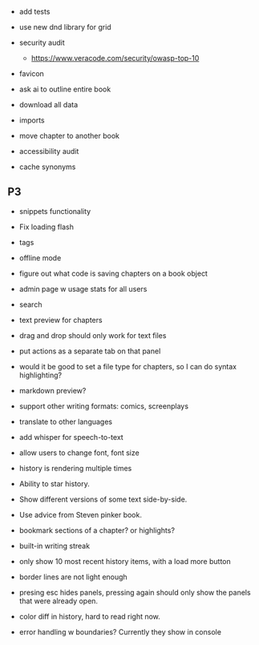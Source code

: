 - add tests
- use new dnd library for grid
- security audit

  - https://www.veracode.com/security/owasp-top-10

- favicon
- ask ai to outline entire book
- download all data
- imports
- move chapter to another book
- accessibility audit
- cache synonyms

## P3

- snippets functionality
- Fix loading flash
- tags
- offline mode
- figure out what code is saving chapters on a book object
- admin page w usage stats for all users
- search
- text preview for chapters
- drag and drop should only work for text files
- put actions as a separate tab on that panel
- would it be good to set a file type for chapters, so I can do syntax highlighting?
- markdown preview?
- support other writing formats: comics, screenplays
- translate to other languages
- add whisper for speech-to-text
- allow users to change font, font size
- history is rendering multiple times
- Ability to star history.
- Show different versions of some text side-by-side.

- Use advice from Steven pinker book.
- bookmark sections of a chapter? or highlights?
- built-in writing streak
- only show 10 most recent history items, with a load more button
- border lines are not light enough
- presing esc hides panels, pressing again should only show the panels that were already open.
- color diff in history, hard to read right now.
- error handling w boundaries? Currently they show in console
